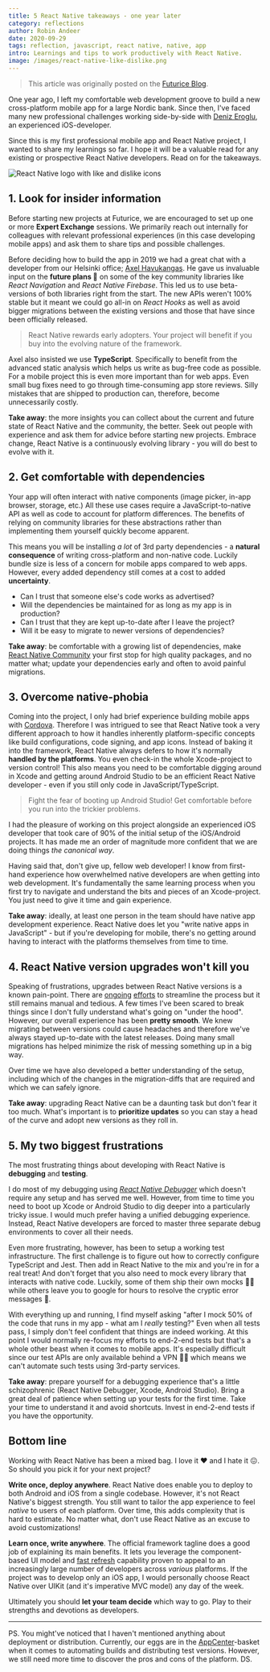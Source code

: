 ```yaml
---
title: 5 React Native takeaways - one year later
category: reflections
author: Robin Andeer
date: 2020-09-29
tags: reflection, javascript, react native, native, app
intro: Learnings and tips to work productively with React Native.
image: /images/react-native-like-dislike.png
---
```


> This article was originally posted on the [Futurice Blog](https://futurice.com/blog/5-react-native-takeaways-one-year-later).

One year ago, I left my comfortable web development groove to build a new cross-platform mobile app for a large Nordic bank. Since then, I've faced many new professional challenges working side-by-side with [Deniz Eroglu](https://github.com/denizeroglu), an experienced iOS-developer.

Since this is my first professional mobile app and React Native project, I wanted to share my learnings so far. I hope it will be a valuable read for any existing or prospective React Native developers. Read on for the takeaways.

<Image
  src="/images/react-native-like-dislike.png"
  alt="React Native logo with like and dislike icons"
  width={1012 }
  height={ 506}
  layout="responsive"
/>

## 1. Look for insider information

Before starting new projects at Futurice, we are encouraged to set up one or more **Expert Exchange** sessions. We primarily reach out internally for colleagues with relevant professional experiences (in this case developing mobile apps) and ask them to share tips and possible challenges.

Before deciding how to build the app in 2019 we had a great chat with a developer from our Helsinki office; [Axel Havukangas](https://github.com/aeirola). He gave us invaluable input on the **future plans 🔮** on some of the key community libraries like _React Navigation_ and _React Native Firebase_. This led us to use beta-versions of both libraries right from the start. The new APIs weren't 100% stable but it meant we could go all-in on _React Hooks_ as well as avoid bigger migrations between the existing versions and those that have since been officially released.

> React Native rewards early adopters. Your project will benefit if you buy into the evolving nature of the framework.

Axel also insisted we use **TypeScript**. Specifically to benefit from the advanced static analysis which helps us write as bug-free code as possible. For a mobile project this is even more important than for web apps. Even small bug fixes need to go through time-consuming app store reviews. Silly mistakes that are shipped to production can, therefore, become unnecessarily costly.

**Take away**: the more insights you can collect about the current and future state of React Native and the community, the better. Seek out people with experience and ask them for advice before starting new projects. Embrace change, React Native is a continuously evolving library - you will do best to evolve with it.

## 2. Get comfortable with dependencies

Your app will often interact with native components (image picker, in-app browser, storage, etc.) All these use cases require a JavaScript-to-native API as well as code to account for platform differences. The benefits of relying on community libraries for these abstractions rather than implementing them yourself quickly become apparent.

This means you will be installing _a lot_ of 3rd party dependencies - a **natural consequence** of writing cross-platform and non-native code. Luckily bundle size is less of a concern for mobile apps compared to web apps. However, every added dependency still comes at a cost to added **uncertainty**.

- Can I trust that someone else's code works as advertised?
- Will the dependencies be maintained for as long as my app is in production?
- Can I trust that they are kept up-to-date after I leave the project?
- Will it be easy to migrate to newer versions of dependencies?

**Take away**: be comfortable with a growing list of dependencies, make [React Native Community](https://github.com/react-native-community) your first stop for high quality packages, and no matter what; update your dependencies early and often to avoid painful migrations.

## 3. Overcome native-phobia

Coming into the project, I only had brief experience building mobile apps with [Cordova](https://cordova.apache.org/). Therefore I was intrigued to see that React Native took a very different approach to how it handles inherently platform-specific concepts like build configurations, code signing, and app icons. Instead of baking it into the framework, React Native always defers to how it's normally **handled by the platforms**. You even check-in the whole Xcode-project to version control! This also means you need to be comfortable digging around in Xcode and getting around Android Studio to be an efficient React Native developer - even if you still only code in JavaScript/TypeScript.

> Fight the fear of booting up Android Studio! Get comfortable before you run into the trickier problems.

I had the pleasure of working on this project alongside an experienced iOS developer that took care of 90% of the initial setup of the iOS/Android projects. It has made me an order of magnitude more confident that we are doing things _the canonical way_.

Having said that, don't give up, fellow web developer! I know from first-hand experience how overwhelmed native developers are when getting into web development. It's fundamentally the same learning process when you first try to navigate and understand the bits and pieces of an Xcode-project. You just need to give it time and gain experience.

**Take away**: ideally, at least one person in the team should have native app development experience. React Native does let you "write native apps in JavaScript" - but if you're developing for mobile, there's no getting around having to interact with the platforms themselves from time to time.

## 4. React Native version upgrades won't kill you

Speaking of frustrations, upgrades between React Native versions is a known pain-point. There are [ongoing](https://github.com/react-native-community/rn-diff-purge) [efforts](https://react-native-community.github.io/upgrade-helper/) to streamline the process but it still remains manual and tedious. A few times I've been scared to break things since I don't fully understand what's going on "under the hood". However, our overall experience has been **pretty smooth**. We knew migrating between versions could cause headaches and therefore we've always stayed up-to-date with the latest releases. Doing many small migrations has helped minimize the risk of messing something up in a big way.

Over time we have also developed a better understanding of the setup, including which of the changes in the migration-diffs that are required and which we can safely ignore.

**Take away**: upgrading React Native can be a daunting task but don't fear it too much. What's important is to **prioritize updates** so you can stay a head of the curve and adopt new versions as they roll in.

## 5. My two biggest frustrations

The most frustrating things about developing with React Native is **debugging** and **testing**.

I do most of my debugging using [_React Native Debugger_](https://github.com/jhen0409/react-native-debugger) which doesn't require any setup and has served me well. However, from time to time you need to boot up Xcode or Android Studio to dig deeper into a particularly tricky issue. I would much prefer having a unified debugging experience. Instead, React Native developers are forced to master three separate debug environments to cover all their needs.

Even more frustrating, however, has been to setup a working test infrastructure. The first challenge is to figure out how to correctly configure TypeScript and Jest. Then add in React Native to the mix and you're in for a real treat! And don't forget that you also need to mock every library that interacts with native code. Luckily, some of them ship their own mocks 🙇‍♂️ while others leave you to google for hours to resolve the cryptic error messages 🤔.

With everything up and running, I find myself asking "after I mock 50% of the code that runs in my app - what am I _really_ testing?" Even when all tests pass, I simply don't feel confident that things are indeed working. At this point I would normally re-focus my efforts to end-2-end tests but that's a whole other beast when it comes to mobile apps. It's especially difficult since our test APIs are only available behind a VPN 🤦‍♂️ which means we can't automate such tests using 3rd-party services.

**Take away**: prepare yourself for a debugging experience that's a little schizophrenic (React Native Debugger, Xcode, Android Studio). Bring a great deal of patience when setting up your tests for the first time. Take your time to understand it and avoid shortcuts. Invest in end-2-end tests if you have the opportunity.

## Bottom line

Working with React Native has been a mixed bag. I love it ❤️ and I hate it 😖. So should you pick it for your next project?

**Write once, deploy anywhere**. React Native does enable you to deploy to both Android and iOS from a single codebase. However, it's not React Native's biggest strength. You still want to tailor the app experience to feel _native_ to users of each platform. Over time, this adds complexity that is hard to estimate. No matter what, don't use React Native as an excuse to avoid customizations!

**Learn once, write anywhere**. The official framework tagline does a good job of explaining its main benefits. It lets you leverage the component-based UI model and [fast refresh](https://reactnative.dev/docs/fast-refresh) capability proven to appeal to an increasingly large number of developers across _various_ platforms. If the project was to develop only an iOS app, I would personally choose React Native over UIKit (and it's imperative MVC model) any day of the week.

Ultimately you should **let your team decide** which way to go. Play to their strengths and devotions as developers.

---

PS. You might've noticed that I haven't mentioned anything about deployment or distribution. Currently, our eggs are in the [AppCenter](https://appcenter.ms/)-basket when it comes to automating builds and distributing test versions. However, we still need more time to discover the pros and cons of the platform. DS.
